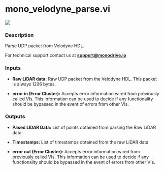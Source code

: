 # mono_velodyne_parse.vi

<p class="img_container">
<img class="lg_img" src="../mono_velodyne_parse.png"/>
</p>

### Description

Parse UDP packet from Velodyne HDL.

For technical support contact us at <b>support@monodrive.io</b> 

### Inputs

- **Raw LiDAR data:**  Raw UDP packet from the Velodyne HDL.  This packet is always
1206 bytes.
 

- **error in (Error Cluster):** Accepts error information wired from previously called VIs. This information can be used to decide if any functionality should be bypassed in the event of errors from other VIs. 

### Outputs

- **Pased LIDAR Data:**  List of points obtained from parsing the Raw LiDAR data
 

- **Timestamps:**  List of timestamps obtained from the raw LiDAR data
 

- **error out (Error Cluster):** Accepts error information wired from previously called VIs. This information can be used to decide if any functionality should be bypassed in the event of errors from other VIs. 

<p>&nbsp;</p>
